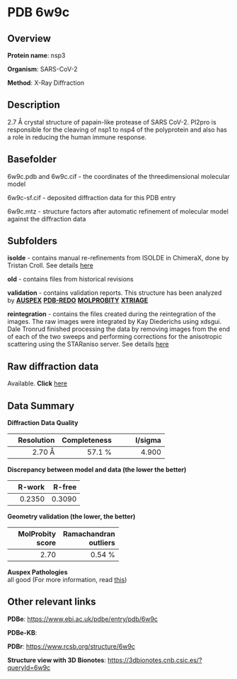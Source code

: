 # PDB 6w9c

## Overview

**Protein name**: nsp3

**Organism**: SARS-CoV-2

**Method**: X-Ray Diffraction

## Description

2.7 Å crystal structure of papain-like protease of SARS CoV-2. Pl2pro is responsible for the cleaving of nsp1 to nsp4 of the polyprotein and also has a role in reducing the human immune response.

## Basefolder

6w9c.pdb and 6w9c.cif - the coordinates of the threedimensional molecular model

6w9c-sf.cif - deposited diffraction data for this PDB entry

6w9c.mtz - structure factors after automatic refinement of molecular model against the diffraction data

## Subfolders

**isolde** - contains manual re-refinements from ISOLDE in ChimeraX, done by Tristan Croll. See details [here](https://github.com/thorn-lab/coronavirus_structural_task_force/blob/master/pdb/nsp3/SARS-CoV-2/6w9c/isolde/directory_info.txt)

**old** - contains files from historical revisions

**validation** - contains validation reports. This structure has been analyzed by [**AUSPEX**](https://github.com/thorn-lab/coronavirus_structural_task_force/tree/master/pdb/nsp3/SARS-CoV-2/6w9c/validation/auspex) [**PDB-REDO**](https://github.com/thorn-lab/coronavirus_structural_task_force/tree/master/pdb/nsp3/SARS-CoV-2/6w9c/validation/pdb-redo) [**MOLPROBITY**](https://github.com/thorn-lab/coronavirus_structural_task_force/tree/master/pdb/nsp3/SARS-CoV-2/6w9c/validation/molprobity) [**XTRIAGE**](https://github.com/thorn-lab/coronavirus_structural_task_force/blob/master/pdb/nsp3/SARS-CoV-2/6w9c/validation/Xtriage_output.log)  

**reintegration** - contains the files created during the reintegration of the images. The raw images were integrated by Kay Diederichs using xdsgui. Dale Tronrud finished processing the data by removing images from the end of each of the two sweeps and performing corrections for the anisotropic scattering using the STARaniso server. See details [here](https://github.com/thorn-lab/coronavirus_structural_task_force/raw/master/pdb/nsp3/SARS-CoV-2/6w9c/reintegration/notes.txt)

## Raw diffraction data

Available. **Click** [here](https://doi.org/10.18430/m36w9c) 

## Data Summary
**Diffraction Data Quality**

|   | Resolution | Completeness| I/sigma |
|---|-------------:|----------------:|--------------:|
|   |2.70 Å|57.1  %|<img width=50/>4.900|

**Discrepancy between model and data (the lower the better)**

|   | **R-work**| **R-free**   
|---|-------------:|----------------:|           
||  0.2350|  0.3090|

**Geometry validation (the lower, the better)**

|   |**MolProbity<br>score**| **Ramachandran<br>outliers** 
|---|-------------:|----------------:|
||  2.70|  0.54 %|

**Auspex Pathologies**<br> all good (For more information, read [this](https://github.com/thorn-lab/coronavirus_structural_task_force/blob/master/pdb/nsp3/SARS-CoV-2/6w9c/validation/auspex/6w9c_auspex_comments.txt))

 



## Other relevant links 
**PDBe**:  https://www.ebi.ac.uk/pdbe/entry/pdb/6w9c

**PDBe-KB**: 
 
**PDBr**: https://www.rcsb.org/structure/6w9c 

**Structure view with 3D Bionotes**: https://3dbionotes.cnb.csic.es/?queryId=6w9c

